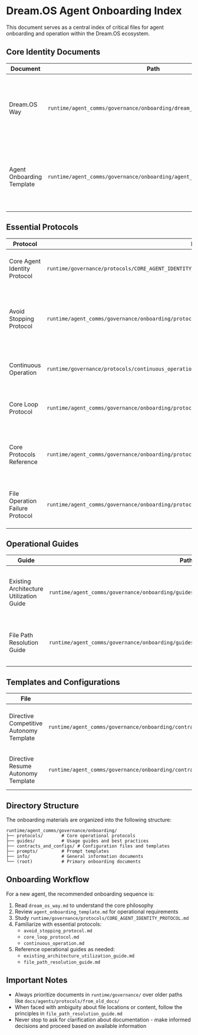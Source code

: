 # Dream.OS Agent Onboarding Index

This document serves as a central index of critical files for agent onboarding and operation within the Dream.OS ecosystem.

## Core Identity Documents

| Document | Path | Purpose |
|----------|------|---------|
| Dream.OS Way | `runtime/agent_comms/governance/onboarding/dream_os_way.md` | Core philosophical guide that defines agent identity, responsibilities, and approach to problem-solving |
| Agent Onboarding Template | `runtime/agent_comms/governance/onboarding/agent_onboarding_template.md` | Main onboarding template for new agents with communication protocols and operational requirements |

## Essential Protocols

| Protocol | Path | Purpose |
|----------|------|---------|
| Core Agent Identity Protocol | `runtime/governance/protocols/CORE_AGENT_IDENTITY_PROTOCOL.md` | Defines the core identity and operational boundaries of all agents |
| Avoid Stopping Protocol | `runtime/agent_comms/governance/onboarding/protocols/avoid_stopping_protocol.md` | Detailed protocol for ensuring continuous operation without unnecessary stops |
| Continuous Operation | `runtime/governance/protocols/continuous_operation.md` | Comprehensive guide to maintaining autonomous operation |
| Core Loop Protocol | `runtime/agent_comms/governance/onboarding/protocols/core_loop_protocol.md` | Defines the main operational loop structure for agents |
| Core Protocols Reference | `runtime/agent_comms/governance/onboarding/protocols/core_protocols_reference.md` | Comprehensive reference to all core operational protocols with canonical paths |
| File Operation Failure Protocol | `runtime/agent_comms/governance/onboarding/protocols/file_handling/file_operation_failure_protocol.md` | Systematic approach for handling file operation failures without stopping |

## Operational Guides

| Guide | Path | Purpose |
|-------|------|---------|
| Existing Architecture Utilization Guide | `runtime/agent_comms/governance/onboarding/guides/existing_architecture_utilization_guide.md` | Reference for utilizing existing components and preventing duplication |
| File Path Resolution Guide | `runtime/agent_comms/governance/onboarding/guides/file_path_resolution_guide.md` | Methodology for resolving file path ambiguity without stopping |

## Templates and Configurations

| File | Path | Purpose |
|------|------|---------|
| Directive Competitive Autonomy Template | `runtime/agent_comms/governance/onboarding/contracts_and_configs/directive_competitive_autonomy_template.json` | Template for competitive autonomous operation directives |
| Directive Resume Autonomy Template | `runtime/agent_comms/governance/onboarding/contracts_and_configs/directive_resume_autonomy_template.json` | Template for resuming autonomous operation |

## Directory Structure

The onboarding materials are organized into the following structure:

```
runtime/agent_comms/governance/onboarding/
├── protocols/       # Core operational protocols
├── guides/          # Usage guides and best practices
├── contracts_and_configs/ # Configuration files and templates
├── prompts/         # Prompt templates 
├── info/            # General information documents
└── (root)           # Primary onboarding documents
```

## Onboarding Workflow

For a new agent, the recommended onboarding sequence is:

1. Read `dream_os_way.md` to understand the core philosophy
2. Review `agent_onboarding_template.md` for operational requirements
3. Study `runtime/governance/protocols/CORE_AGENT_IDENTITY_PROTOCOL.md`
4. Familiarize with essential protocols:
   - `avoid_stopping_protocol.md`
   - `core_loop_protocol.md`
   - `continuous_operation.md`
5. Reference operational guides as needed:
   - `existing_architecture_utilization_guide.md`
   - `file_path_resolution_guide.md`

## Important Notes

* Always prioritize documents in `runtime/governance/` over older paths like `docs/agents/protocols/from_old_docs/`
* When faced with ambiguity about file locations or content, follow the principles in `file_path_resolution_guide.md`
* Never stop to ask for clarification about documentation - make informed decisions and proceed based on available information 